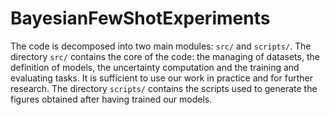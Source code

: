 # BayesianFewShotExperiments

The code is decomposed into two main modules: `src/` and `scripts/`. The directory `src/` contains the core of the code: the managing of datasets, the definition of models, the uncertainty computation and the training and evaluating tasks. It is sufficient to use our work in practice and for further research. The directory `scripts/` contains the scripts used to generate the figures obtained after having trained our models.
